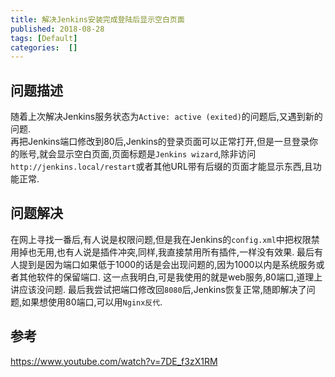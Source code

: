 ```yaml
---
title: 解决Jenkins安装完成登陆后显示空白页面
published: 2018-08-28
tags: [Default]
categories:  []
---
```


## 问题描述
随着上次解决Jenkins服务状态为`Active: active (exited)`的问题后,又遇到新的问题.  
再把Jenkins端口修改到80后,Jenkins的登录页面可以正常打开,但是一旦登录你的账号,就会显示空白页面,页面标题是`Jenkins wizard`,除非访问`http://jenkins.local/restart`或者其他URL带有后缀的页面才能显示东西,且功能正常.  

## 问题解决
在网上寻找一番后,有人说是权限问题,但是我在Jenkins的`config.xml`中把权限禁用掉也无用,也有人说是插件冲突,同样,我直接禁用所有插件,一样没有效果. 最后有人提到是因为端口如果低于1000的话是会出现问题的,因为1000以内是系统服务或者其他软件的保留端口. 这一点我明白,可是我使用的就是web服务,80端口,道理上讲应该没问题. 最后我尝试把端口修改回`8080`后,Jenkins恢复正常,随即解决了问题,如果想使用80端口,可以用`Nginx反代`.  

## 参考
https://www.youtube.com/watch?v=7DE_f3zX1RM